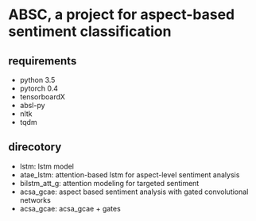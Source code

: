 # ABSC, a project for aspect-based sentiment classification

## requirements

+ python 3.5
+ pytorch 0.4
+ tensorboardX
+ absl-py
+ nltk
+ tqdm

## direcotory

+ lstm: lstm model
+ atae_lstm: attention-based lstm for aspect-level sentiment analysis
+ bilstm_att_g: attention modeling for targeted sentiment
+ acsa_gcae: aspect based sentiment analysis with gated convolutional networks
+ acsa_gcae: acsa_gcae + gates
